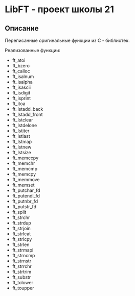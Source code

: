 # LibFT - проект школы 21
## Описание

Переписанные оригинальные функции из С - библиотек.

Реализованные функции:
* ft_atoi
* ft_bzero
* ft_calloc
* ft_isalnum
* ft_isalpha
* ft_isascii
* ft_isdigit
* ft_isprint
* ft_itoa
* ft_lstadd_back
* ft_lstadd_front
* ft_lstclear
* ft_lstdelone
* ft_lstiter
* ft_lstlast
* ft_lstmap
* ft_lstnew
* ft_lstsize
* ft_memccpy
* ft_memchr
* ft_memcmp
* ft_memcpy
* ft_memmove
* ft_memset
* ft_putchar_fd
* ft_putendl_fd
* ft_putnbr_fd
* ft_putstr_fd
* ft_split
* ft_strchr
* ft_strdup
* ft_strjoin
* ft_strlcat
* ft_strlcpy
* ft_strlen
* ft_strmapi
* ft_strncmp
* ft_strnstr
* ft_strrchr
* ft_strtrim
* ft_substr
* ft_tolower
* ft_toupper
